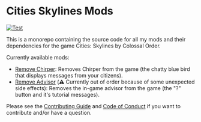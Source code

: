 # Cities Skylines Mods

[![Test](https://github.com/Bomret/CitiesSkylinesMods/actions/workflows/test.yml/badge.svg?branch=main)](https://github.com/Bomret/CitiesSkylinesMods/actions/workflows/test.yml)

This is a monorepo containing the source code for all my mods and their dependencies for the game Cities: Skylines by Colossal Order.

Currently available mods:
- [Remove Chirper](https://steamcommunity.com/sharedfiles/filedetails/?id=3134254484): Removes Chirper from the game (the chatty blue bird that displays messages from your citizens).
- [Remove Advisor](https://steamcommunity.com/sharedfiles/filedetails/?id=3138620643) (⚠️ Currently out of order because of some unexpected side effects): Removes the in-game advisor from the game (the "?" button and it's tutorial messages).

Please see the [Contributing Guide](./CONTRIBUTING.md) and [Code of Conduct](./CODE_OF_CONDUCT.md) if you want to contribute and/or have a question.